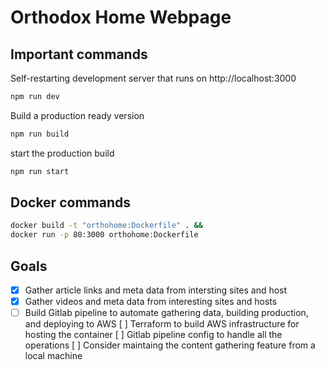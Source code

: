 # Orthodox Home Webpage

## Important commands

Self-restarting development server that runs on http://localhost:3000
``` bash
npm run dev
```

Build a production ready version
``` bash
npm run build
```

start the production build
```bash 
npm run start
```

## Docker commands

``` bash
docker build -t "orthohome:Dockerfile" . &&
docker run -p 80:3000 orthohome:Dockerfile
```

## Goals

- [x] Gather article links and meta data from intersting sites and host
- [x] Gather videos and meta data from interesting sites and hosts
- [ ] Build Gitlab pipeline to automate gathering data, building production, and deploying to AWS
    [ ] Terraform to build AWS infrastructure for hosting the container
    [ ] Gitlab pipeline config to handle all the operations
    [ ] Consider maintaing the content gathering feature from a local machine